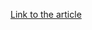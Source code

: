 [Link to the article](https://www.proofpoint.com/us/blog/threat-insight/best-laid-plans-ta453-targets-religious-figure-fake-podcast-invite-delivering)
